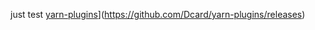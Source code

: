 just test [yarn-plugins](https://img.shields.io/github/release/Dcard/yarn-plugins.svg)](https://github.com/Dcard/yarn-plugins/releases)
